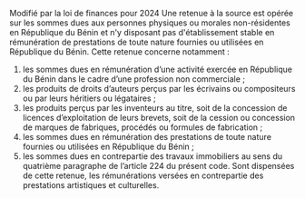 Modifié par la loi de finances pour 2024
Une retenue à la source est opérée  sur  les  sommes  dues  aux  personnes  physiques  ou  morales  non-résidentes  en République du Bénin et n'y disposant pas d'établissement stable en rémunération de prestations de toute nature fournies ou utilisées en République du Bénin.
Cette retenue concerne notamment :
1) les sommes dues en rémunération d’une activité exercée en République du
Bénin dans le cadre d’une profession non commerciale ;
2) les produits de droits d’auteurs perçus par les écrivains ou compositeurs ou
par leurs héritiers ou légataires ;
3) les produits perçus par les inventeurs au titre, soit de la concession de licences
d’exploitation de leurs brevets, soit de la cession ou concession de marques de fabriques, procédés ou formules de fabrication ;
4) les sommes dues en rémunération des prestations de toute nature fournies
ou utilisées en République du Bénin ;
5) les  sommes  dues  en  contrepartie  des  travaux  immobiliers  au  sens  du
quatrième paragraphe de l’article 224 du présent code.
Sont dispensées de cette retenue, les rémunérations versées en contrepartie des prestations artistiques et culturelles.
